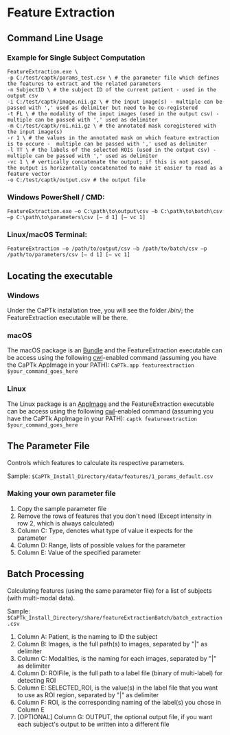# Feature Extraction

## Command Line Usage

### Example for Single Subject Computation

```
FeatureExtraction.exe \
-p C:/test/captk/params_test.csv \ # the parameter file which defines the features to extract and the related parameters
-n SubjectID \ # the subject ID of the current patient - used in the output csv
-i C:/test/captk/image.nii.gz \ # the input image(s) - multiple can be passed with ',' used as delimiter but need to be co-registered
-t FL \ # the modality of the input images (used in the output csv) - multiple can be passed with ',' used as delimiter
-m C:/test/captk/roi.nii.gz \ # the annotated mask coregistered with the input image(s)
-r 1 \ # the values in the annotated mask on which feature extraction is to occure -  multiple can be passed with ',' used as delimiter
-l TT \ # the labels of the selected ROIs (used in the output csv) - multiple can be passed with ',' used as delimiter
-vc 1 \ # vertically concatenate the output; if this is not passed, the output is horizontally concatenated to make it easier to read as a feature vector
-o C:/test/captk/output.csv # the output file
```

### Windows PowerShell / CMD:
```
FeatureExtraction.exe –o C:\path\to\output\csv –b C:\path\to\batch\csv –p C:\path\to\parameters\csv [– d 1] [– vc 1]
```

### Linux/macOS Terminal:
```
FeatureExtraction –o /path/to/output/csv –b /path/to/batch/csv –p /path/to/parameters/csv [– d 1] [– vc 1]
```

## Locating the executable

### Windows

Under the CaPTk installation tree, you will see the folder */bin/*; the FeatureExtraction executable will be there.

### macOS

The macOS package is an [Bundle](https://en.wikipedia.org/wiki/Bundle_(macOS)#macOS_application_bundles) and the FeatureExtraction executable can be access using the following [cwl](https://www.commonwl.org/)-enabled command (assuming you have the CaPTk AppImage in your PATH): ```CaPTk.app featureextraction $your_command_goes_here```

### Linux

The Linux package is an [AppImage](https://appimage.org/) and the FeatureExtraction executable can be access using the following [cwl](https://www.commonwl.org/)-enabled command (assuming you have the CaPTk AppImage in your PATH): ```captk featureextraction $your_command_goes_here```

## The Parameter File

Controls which features to calculate its respective parameters.

Sample: ```$CaPTk_Install_Directory/data/features/1_params_default.csv```

### Making your own parameter file

1. Copy the sample parameter file
2. Remove the rows of features that you don't need (Except intensity in row 2, which is always calculated)
3. Column C: Type, denotes what type of value it expects for the parameter
4. Column D: Range, lists of possible values for the parameter
5. Column E: Value of the specified parameter

## Batch Processing

Calculating features (using the same parameter file) for a list of subjects (with multi-modal data).

Sample: ```$CaPTk_Install_Directory/share/featureExtractionBatch/batch_extraction.csv```

1. Column A: Patient, is the naming to ID the subject
2. Column B: Images, is the full path(s) to images, separated by "|" as delimiter
3. Column C: Modalities, is the naming for each images, separated by "|" as delimiter
4. Column D: ROIFile, is the full path to a label file (binary of multi-label) for detecting ROI
5. Column E: SELECTED_ROI, is the value(s) in the label file that you want to use as ROI region, separated by "|" as delimiter
6. Column F: ROI, is the corresponding naming of the label(s) you chose in Column E
7. [OPTIONAL] Column G: OUTPUT, the optional output file, if you want each subject's output to be written into a different file